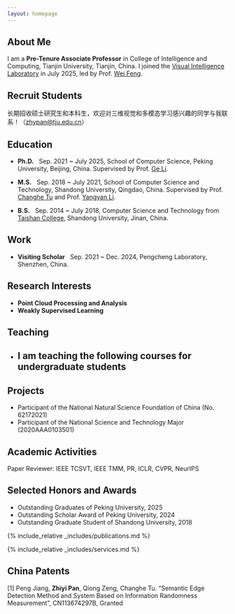 ```yaml
---
layout: homepage
---
```


## About Me

I am a **Pre-Tenure Associate Professor** in College of Intelligence and Computing, Tianjin University, Tianjin, China. I joined the [Visual Intelligence Laboratory](http://www.tjuvil.net/) in July 2025, led by Prof. [Wei Feng](https://cic.tju.edu.cn/faculty/fengwei/index.html).

## Recruit Students

长期招收硕士研究生和本科生，欢迎对三维视觉和多模态学习感兴趣的同学与我联系！（zhypan@tju.edu.cn）

## Education

- **Ph.D.** &nbsp;&nbsp;Sep. 2021 ~ July 2025, School of Computer Science, Peking University, Beijing, China. Supervised by Prof. [Ge Li](https://www.ece.pku.edu.cn/info/1046/2658.htm).

- **M.S.** &nbsp;&nbsp;Sep. 2018 ~ July 2021, School of Computer Science and Technology, Shandong University, Qingdao, China. Supervised by Prof. [Changhe Tu](https://irc.cs.sdu.edu.cn/~chtu/index.html) and Prof. [Yangyan Li](https://yangyan.li/).

- **B.S.** &nbsp;&nbsp;Sep. 2014 ~ July 2018, Computer Science and Technology from [Taishan College](https://www.tsxt.sdu.edu.cn/), Shandong University, Jinan, China.

## Work

- **Visiting Scholar**  &nbsp;&nbsp;Sep. 2021 ~ Dec. 2024, Pengcheng Laboratory, Shenzhen, China.


## Research Interests

- **Point Cloud Processing and Analysis**
- **Weakly Supervised Learning**

## Teaching

- I am teaching the following courses for undergraduate students
    - 

## Projects

- Participant of the National Natural Science Foundation of China (No. 62172021)
- Participant of the National Science and Technology Major (2020AAA0103501)

## Academic Activities

Paper Reviewer: IEEE TCSVT, IEEE TMM, PR, ICLR, CVPR, NeurIPS

## Selected Honors and Awards

- Outstanding Graduates of Peking University, 2025
- Outstanding Scholar Award of Peking University, 2024
- Outstanding Graduate Student of Shandong University, 2018


{% include_relative _includes/publications.md %}

{% include_relative _includes/services.md %}

## China Patents
[1]  Peng Jiang, **Zhiyi Pan**, Qiong Zeng, Changhe Tu. “Semantic Edge Detection Method and System Based on Information Randomness Measurement”, CN113674297B, Granted


